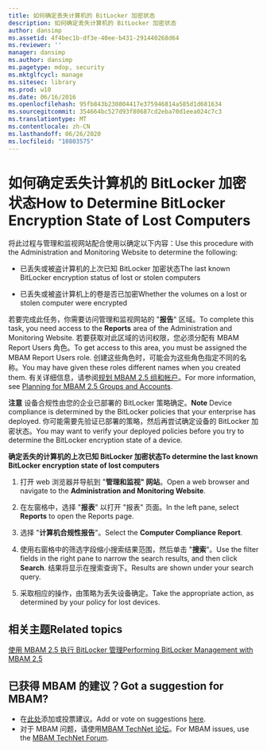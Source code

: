 ```yaml
---
title: 如何确定丢失计算机的 BitLocker 加密状态
description: 如何确定丢失计算机的 BitLocker 加密状态
author: dansimp
ms.assetid: 4f4bec1b-df3e-40ee-b431-291440268d64
ms.reviewer: ''
manager: dansimp
ms.author: dansimp
ms.pagetype: mdop, security
ms.mktglfcycl: manage
ms.sitesec: library
ms.prod: w10
ms.date: 06/16/2016
ms.openlocfilehash: 95fb843b230804417e375946814a585d1d681634
ms.sourcegitcommit: 354664bc527d93f80687cd2eba70d1eea024c7c3
ms.translationtype: MT
ms.contentlocale: zh-CN
ms.lasthandoff: 06/26/2020
ms.locfileid: "10803575"
---
```

# <span data-ttu-id="dcd47-103">如何确定丢失计算机的 BitLocker 加密状态</span><span class="sxs-lookup"><span data-stu-id="dcd47-103">How to Determine BitLocker Encryption State of Lost Computers</span></span>


<span data-ttu-id="dcd47-104">将此过程与管理和监视网站配合使用以确定以下内容：</span><span class="sxs-lookup"><span data-stu-id="dcd47-104">Use this procedure with the Administration and Monitoring Website to determine the following:</span></span>

-   <span data-ttu-id="dcd47-105">已丢失或被盗计算机的上次已知 BitLocker 加密状态</span><span class="sxs-lookup"><span data-stu-id="dcd47-105">The last known BitLocker encryption status of lost or stolen computers</span></span>

-   <span data-ttu-id="dcd47-106">已丢失或被盗计算机上的卷是否已加密</span><span class="sxs-lookup"><span data-stu-id="dcd47-106">Whether the volumes on a lost or stolen computer were encrypted</span></span>

<span data-ttu-id="dcd47-107">若要完成此任务，你需要访问管理和监视网站的 "**报告**" 区域。</span><span class="sxs-lookup"><span data-stu-id="dcd47-107">To complete this task, you need access to the **Reports** area of the Administration and Monitoring Website.</span></span> <span data-ttu-id="dcd47-108">若要获取对此区域的访问权限，您必须分配有 MBAM Report Users 角色。</span><span class="sxs-lookup"><span data-stu-id="dcd47-108">To get access to this area, you must be assigned the MBAM Report Users role.</span></span> <span data-ttu-id="dcd47-109">创建这些角色时，可能会为这些角色指定不同的名称。</span><span class="sxs-lookup"><span data-stu-id="dcd47-109">You may have given these roles different names when you created them.</span></span> <span data-ttu-id="dcd47-110">有关详细信息，请参阅[规划 MBAM 2.5 组和帐户](planning-for-mbam-25-groups-and-accounts.md#bkmk-helpdesk-roles)。</span><span class="sxs-lookup"><span data-stu-id="dcd47-110">For more information, see [Planning for MBAM 2.5 Groups and Accounts](planning-for-mbam-25-groups-and-accounts.md#bkmk-helpdesk-roles).</span></span>

<span data-ttu-id="dcd47-111">**注意** 设备合规性由您的企业已部署的 BitLocker 策略确定。</span><span class="sxs-lookup"><span data-stu-id="dcd47-111">**Note** Device compliance is determined by the BitLocker policies that your enterprise has deployed.</span></span> <span data-ttu-id="dcd47-112">你可能需要先验证已部署的策略，然后再尝试确定设备的 BitLocker 加密状态。</span><span class="sxs-lookup"><span data-stu-id="dcd47-112">You may want to verify your deployed policies before you try to determine the BitLocker encryption state of a device.</span></span>

 

**<span data-ttu-id="dcd47-113">确定丢失的计算机的上次已知 BitLocker 加密状态</span><span class="sxs-lookup"><span data-stu-id="dcd47-113">To determine the last known BitLocker encryption state of lost computers</span></span>**

1.  <span data-ttu-id="dcd47-114">打开 web 浏览器并导航到 "**管理和监视" 网站**。</span><span class="sxs-lookup"><span data-stu-id="dcd47-114">Open a web browser and navigate to the **Administration and Monitoring Website**.</span></span>

2.  <span data-ttu-id="dcd47-115">在左窗格中，选择 "**报表**" 以打开 "报表" 页面。</span><span class="sxs-lookup"><span data-stu-id="dcd47-115">In the left pane, select **Reports** to open the Reports page.</span></span>

3.  <span data-ttu-id="dcd47-116">选择 "**计算机合规性报告**"。</span><span class="sxs-lookup"><span data-stu-id="dcd47-116">Select the **Computer Compliance Report**.</span></span>

4.  <span data-ttu-id="dcd47-117">使用右窗格中的筛选字段缩小搜索结果范围，然后单击 "**搜索**"。</span><span class="sxs-lookup"><span data-stu-id="dcd47-117">Use the filter fields in the right pane to narrow the search results, and then click **Search**.</span></span> <span data-ttu-id="dcd47-118">结果将显示在搜索查询下。</span><span class="sxs-lookup"><span data-stu-id="dcd47-118">Results are shown under your search query.</span></span>

5.  <span data-ttu-id="dcd47-119">采取相应的操作，由策略为丢失设备确定。</span><span class="sxs-lookup"><span data-stu-id="dcd47-119">Take the appropriate action, as determined by your policy for lost devices.</span></span>



## <span data-ttu-id="dcd47-120">相关主题</span><span class="sxs-lookup"><span data-stu-id="dcd47-120">Related topics</span></span>


[<span data-ttu-id="dcd47-121">使用 MBAM 2.5 执行 BitLocker 管理</span><span class="sxs-lookup"><span data-stu-id="dcd47-121">Performing BitLocker Management with MBAM 2.5</span></span>](performing-bitlocker-management-with-mbam-25.md)

 
## <span data-ttu-id="dcd47-122">已获得 MBAM 的建议？</span><span class="sxs-lookup"><span data-stu-id="dcd47-122">Got a suggestion for MBAM?</span></span>
- <span data-ttu-id="dcd47-123">在[此处](http://mbam.uservoice.com/forums/268571-microsoft-bitlocker-administration-and-monitoring)添加或投票建议。</span><span class="sxs-lookup"><span data-stu-id="dcd47-123">Add or vote on suggestions [here](http://mbam.uservoice.com/forums/268571-microsoft-bitlocker-administration-and-monitoring).</span></span> 
- <span data-ttu-id="dcd47-124">对于 MBAM 问题，请使用[MBAM TechNet 论坛](https://social.technet.microsoft.com/Forums/home?forum=mdopmbam)。</span><span class="sxs-lookup"><span data-stu-id="dcd47-124">For MBAM issues, use the [MBAM TechNet Forum](https://social.technet.microsoft.com/Forums/home?forum=mdopmbam).</span></span>
 





